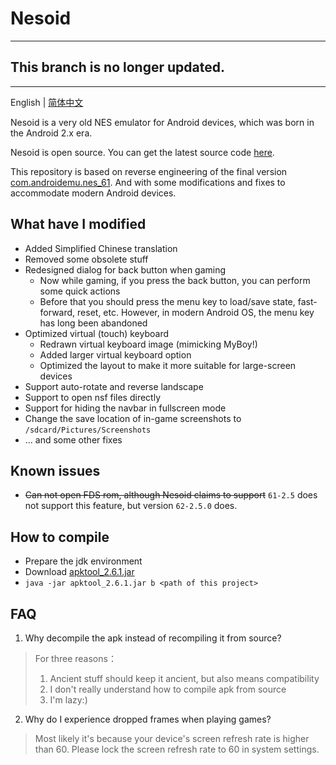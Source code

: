 # Nesoid

---

## This branch is no longer updated.

---

English | [简体中文](README_CH.MD)

Nesoid is a very old NES emulator for Android devices, which was born in the Android 2.x era.

Nesoid is open source. You can get the latest source code [here](https://sourceforge.net/p/nesoid/code/).

This repository is based on reverse engineering of the final version [com.androidemu.nes_61](https://sourceforge.net/projects/nesoid/files/com.androidemu.nes_61.apk/download). And with some modifications and fixes to accommodate modern Android devices.

## What have I modified

- Added Simplified Chinese translation
- Removed some obsolete stuff
- Redesigned dialog for back button when gaming
  - Now while gaming, if you press the back button, you can perform some quick actions
  - Before that you should press the menu key to load/save state, fast-forward, reset, etc. However, in modern Android OS, the menu key has long been abandoned
- Optimized virtual (touch) keyboard
  - Redrawn virtual keyboard image (mimicking MyBoy!)
  - Added larger virtual keyboard option
  - Optimized the layout to make it more suitable for large-screen devices
- Support auto-rotate and reverse landscape
- Support to open nsf files directly
- Support for hiding the navbar in fullscreen mode
- Change the save location of in-game screenshots to `/sdcard/Pictures/Screenshots`
- ... and some other fixes

## Known issues

- ~~Can not open FDS rom, although Nesoid claims to support~~ `61-2.5` does not support this feature, but version `62-2.5.0` does.

## How to compile

- Prepare the jdk environment
- Download [apktool_2.6.1.jar](https://github.com/iBotPeaches/Apktool/releases/download/v2.6.1/apktool_2.6.1.jar)
- `java -jar apktool_2.6.1.jar b <path of this project>`

## FAQ

1. Why decompile the apk instead of recompiling it from source?

> For three reasons：
> 1. Ancient stuff should keep it ancient, but also means compatibility
> 2. I don't really understand how to compile apk from source
> 3. I'm lazy:)

2. Why do I experience dropped frames when playing games?

> Most likely it's because your device's screen refresh rate is higher than 60. Please lock the screen refresh rate to 60 in system settings.